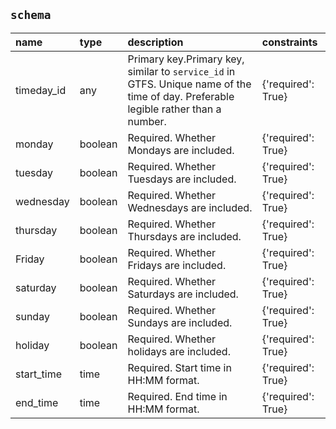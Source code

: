 ## `schema`

| name       | type    | description                                                                                                                        | constraints        |
|:-----------|:--------|:-----------------------------------------------------------------------------------------------------------------------------------|:-------------------|
| timeday_id | any     | Primary key.Primary key, similar to `service_id` in GTFS. Unique name of the time of day. Preferable legible rather than a number. | {'required': True} |
| monday     | boolean | Required. Whether Mondays are included.                                                                                            | {'required': True} |
| tuesday    | boolean | Required. Whether Tuesdays are included.                                                                                           | {'required': True} |
| wednesday  | boolean | Required. Whether Wednesdays are included.                                                                                         | {'required': True} |
| thursday   | boolean | Required. Whether Thursdays are included.                                                                                          | {'required': True} |
| Friday     | boolean | Required. Whether Fridays are included.                                                                                            | {'required': True} |
| saturday   | boolean | Required. Whether Saturdays are included.                                                                                          | {'required': True} |
| sunday     | boolean | Required. Whether Sundays are included.                                                                                            | {'required': True} |
| holiday    | boolean | Required. Whether holidays are included.                                                                                           | {'required': True} |
| start_time | time    | Required. Start time in HH:MM format.                                                                                              | {'required': True} |
| end_time   | time    | Required. End  time in HH:MM format.                                                                                               | {'required': True} |